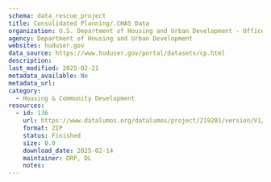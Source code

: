 ```yaml
---
schema: data_rescue_project 
title: Consolidated Planning/.CHAS Data
organization: U.S. Department of Housing and Urban Development - Office of Policy Development and Research
agency: Department of Housing and Urban Development
websites: huduser.gov
data_source: https://www.huduser.gov/portal/datasets/cp.html
description: 
last_modified: 2025-02-21
metadata_available: No
metadata_url: 
category:
  - Housing & Community Development 
resources:
  - id: 136
    url: https://www.datalumos.org/datalumos/project/219201/version/V1/view
    format: ZIP
    status: Finished
    size: 0.0
    download_date: 2025-02-14
    maintainer: DRP, DL
    notes: 
---
```

